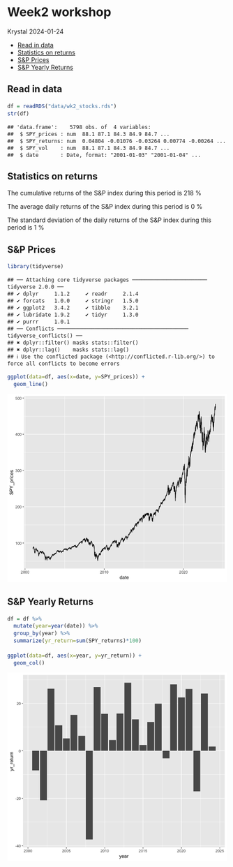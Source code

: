 Week2 workshop
================
Krystal
2024-01-24

- [Read in data](#read-in-data)
- [Statistics on returns](#statistics-on-returns)
- [S&P Prices](#sp-prices)
- [S&P Yearly Returns](#sp-yearly-returns)

## Read in data

``` r
df = readRDS("data/wk2_stocks.rds")
str(df)
```

    ## 'data.frame':    5798 obs. of  4 variables:
    ##  $ SPY_prices : num  88.1 87.1 84.3 84.9 84.7 ...
    ##  $ SPY_returns: num  0.04804 -0.01076 -0.03264 0.00774 -0.00264 ...
    ##  $ SPY_vol    : num  88.1 87.1 84.3 84.9 84.7 ...
    ##  $ date       : Date, format: "2001-01-03" "2001-01-04" ...

## Statistics on returns

The cumulative returns of the S&P index during this period is 218 %

The average daily returns of the S&P index during this period is 0 %

The standard deviation of the daily returns of the S&P index during this
period is 1 %

## S&P Prices

``` r
library(tidyverse)
```

    ## ── Attaching core tidyverse packages ──────────────────────── tidyverse 2.0.0 ──
    ## ✔ dplyr     1.1.2     ✔ readr     2.1.4
    ## ✔ forcats   1.0.0     ✔ stringr   1.5.0
    ## ✔ ggplot2   3.4.2     ✔ tibble    3.2.1
    ## ✔ lubridate 1.9.2     ✔ tidyr     1.3.0
    ## ✔ purrr     1.0.1     
    ## ── Conflicts ────────────────────────────────────────── tidyverse_conflicts() ──
    ## ✖ dplyr::filter() masks stats::filter()
    ## ✖ dplyr::lag()    masks stats::lag()
    ## ℹ Use the conflicted package (<http://conflicted.r-lib.org/>) to force all conflicts to become errors

``` r
ggplot(data=df, aes(x=date, y=SPY_prices)) + 
  geom_line()
```

![](week2workshop_files/figure-gfm/unnamed-chunk-2-1.png)<!-- -->

## S&P Yearly Returns

``` r
df = df %>% 
  mutate(year=year(date)) %>%
  group_by(year) %>%
  summarize(yr_return=sum(SPY_returns)*100)

ggplot(data=df, aes(x=year, y=yr_return)) + 
  geom_col()
```

![](week2workshop_files/figure-gfm/unnamed-chunk-3-1.png)<!-- -->
